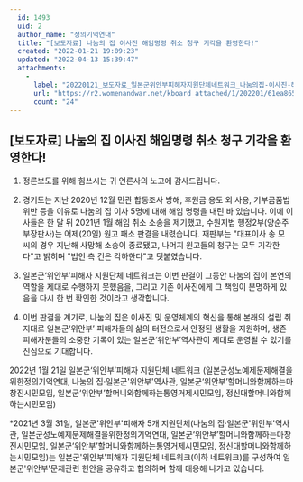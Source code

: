```yaml
---
  id: 1493
  uid: 2
  author_name: "정의기억연대"
  title: "[보도자료] 나눔의 집 이사진 해임명령 취소 청구 기각을 환영한다!"
  created: "2022-01-21 19:09:23"
  updated: "2022-04-13 15:39:47"
  attachments: 
    - 
      label: "20220121_보도자료_일본군위안부피해자지원단체네트워크_나눔의집-이사진-해임명령-취소-청구-기각을-환영한다.hwp"
      url: "https://r2.womenandwar.net/kboard_attached/1/202201/61ea8653852435908568.hwp"
      count: "24"
---
```

**\[보도자료\] 나눔의 집 이사진 해임명령 취소 청구 기각을 환영한다!**
-------------------------------------------

1. 정론보도를 위해 힘쓰시는 귀 언론사의 노고에 감사드립니다.

2. 경기도는 지난 2020년 12월 민관 합동조사 방해, 후원금 용도 외 사용, 기부금품법 위반 등을 이유로 나눔의 집 이사 5명에 대해 해임 명령을 내린 바 있습니다. 이에 이사들은 한 달 뒤 2021년 1월 해임 취소 소송을 제기했고, 수원지법 행정2부(양순주 부장판사)는 어제(20일) 원고 패소 판결을 내렸습니다. 재판부는 "대표이사 송 모 씨의 경우 지난해 사망해 소송이 종료됐고, 나머지 원고들의 청구는 모두 기각한다"고 밝히며 "법인 측 건은 각하한다"고 덧붙였습니다.

3. 일본군‘위안부’피해자 지원단체 네트워크는 이번 판결이 그동안 나눔의 집이 본연의 역할을 제대로 수행하지 못했음을, 그리고 기존 이사진에게 그 책임이 분명하게 있음을 다시 한 번 확인한 것이라고 생각합니다. 

4. 이번 판결을 계기로, 나눔의 집은 이사진 및 운영체계의 혁신을 통해 본래의 설립 취지대로 일본군‘위안부’ 피해자들의 삶의 터전으로서 안정된 생활을 지원하며, 생존 피해자분들의 소중한 기록이 있는 일본군‘위안부’역사관이 제대로 운영될 수 있기를 진심으로 기대합니다. 

2022년 1월 21일 
일본군‘위안부’피해자 지원단체 네트워크
(일본군성노예제문제해결을위한정의기억연대, 나눔의 집‧일본군'위안부'역사관, 일본군‘위안부’할머니와함께하는마창진시민모임, 일본군‘위안부’할머니와함께하는통영거제시민모임, 정신대할머니와함께하는시민모임)

\*2021년 3월 31일, 일본군'위안부'피해자 5개 지원단체(나눔의 집‧일본군'위안부'역사관, 일본군성노예제문제해결을위한정의기억연대, 일본군‘위안부’할머니와함께하는마창진시민모임, 일본군‘위안부’할머니와함께하는통영거제시민모임, 정신대할머니와함께하는시민모임)는 일본군'위안부'피해자 지원단체 네트워크(이하 네트워크)를 구성하여 일본군'위안부'문제관련 현안을 공유하고 협의하며 함께 대응해 나가고 있습니다.